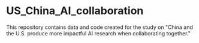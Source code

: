 # US_China_AI_collaboration
This repository contains data and code created for the study on "China and the U.S. produce more impactful AI research when collaborating together."
